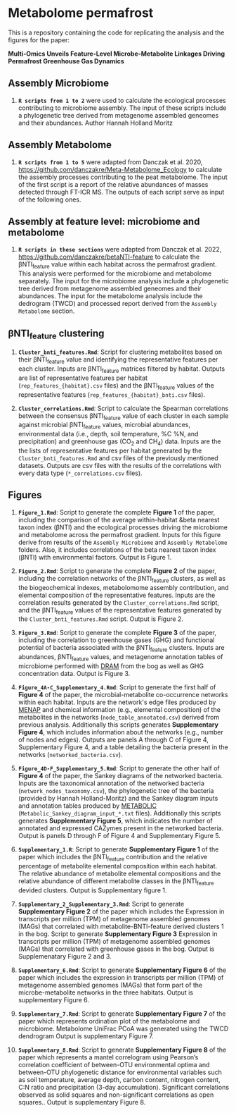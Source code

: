 # Metabolome permafrost

This is a repository containing the code for replicating the analysis and the figures for the paper: 

**Multi-Omics Unveils Feature-Level Microbe-Metabolite Linkages Driving Permafrost Greenhouse Gas Dynamics**

## Assembly Microbiome

1. **`R scripts from 1 to 2`** were used to calculate the ecological processes contributing to microbiome assembly. The input of these scripts include a phylogenetic tree derived from metagenome assembled geneomes and their abundances. Author Hannah Holland Moritz

## Assembly Metabolome

1. **`R scripts from 1 to 5`** were adapted from Danczak et al. 2020, https://github.com/danczakre/Meta-Metabolome_Ecology to calculate the assembly processes contributing to the peat metabolome. The input of the first script is a report of the relative abundances of masses detected through FT-ICR MS. The outputs of each script serve as input of the following ones.

## Assembly at feature level: microbiome and metabolome

1. **`R scripts in these sections`** were adapted from Danczak et al. 2022, https://github.com/danczakre/betaNTI-feature to calculate the &beta;NTI<sub>feature</sub> value within each habitat across the permafrost gradient. This analysis were performed for the microbiome and metabolome separately. The input for the microbiome analysis include a phylogenetic tree derived from metagenome assembled geneomes and their abundances. The input for the metabolome analysis include the dedrogram (TWCD) and processed report derived from the `Assembly Metabolome` section.

##  &beta;NTI<sub>feature</sub> clustering

1. **`Cluster_bnti_features.Rmd`**: Script for clustering metabolites based on their &beta;NTI<sub>feature</sub> value and identifying the representative features per each cluster. Inputs are &beta;NTI<sub>feature</sub> matrices filtered by habitat. Outputs are list of representative features per habitat (`rep_features_{habitat}.csv` files) and the  &beta;NTI<sub>feature</sub> values of the representative features (`rep_features_{habitat}_bnti.csv` files).

1. **`Cluster_correlations.Rmd`**: Script to calculate the Spearman correlations between the consensus &beta;NTI<sub>feature</sub> value of each cluster in each sample against microbial &beta;NTI<sub>feature</sub> values, microbial abundances, environmental data (i.e., depth, soil temperature, %C %N, and precipitation) and greenhouse gas (CO<sub>2</sub> and CH<sub>4</sub>) data. Inputs are the the lists of representative features per habitat generated by the `Cluster_bnti_features.Rmd` and csv files of the previously mentioned datasets. Outputs are csv files with the results of the correlations with every data type (`*_correlations.csv` files).

## Figures

1. **`Figure_1.Rmd`**: Script to generate the complete **Figure 1** of the paper, including the comparison of the average within-habitat &beta nearest taxon index (βNTI) and the ecological processes driving the microbiome and metabolome across the permafrost gradient. Inputs for this figure derive from results of the `Assembly Microbiome` and `Assembly Metabolome` folders. Also, it includes correlations of the beta nearest taxon index (βNTI) with environmental factors. Output is Figure 1.

1. **`Figure_2.Rmd`**: Script to generate the complete **Figure 2** of the paper, including the correlation networks of the &beta;NTI<sub>feature</sub> clusters, as well as the biogeochemical indexes, metabolomome assembly contribution, and elemental composition of the representative features. Inputs are the correlation results generated by the `Cluster_correlations.Rmd` script, and the &beta;NTI<sub>feature</sub> values of the representative features generated by the `Cluster_bnti_features.Rmd` script. Output is Figure 2.

1. **`Figure_3.Rmd`**: Script to generate the complete **Figure 3** of the paper, including the correlation to greenhouse gases (GHG) and functional potential of bacteria associated with the &beta;NTI<sub>feature</sub> clusters. Inputs are abundances, &beta;NTI<sub>feature</sub> values, and metagenome annotation tables of microbiome performed with [DRAM](https://github.com/WrightonLabCSU/DRAM) from the bog as well as GHG concentration data. Output is Figure 3.

1. **`Figure_4A-C_Supplementary_4.Rmd`**: Script to generate the first half of **Figure 4** of the paper, the microbial-metabolite co-occurrence networks within each habitat. Inputs are the network's edge files produced by [MENAP](http://ieg4.rccc.ou.edu/mena/) and chemical information (e.g., elemental composition) of the metabolites in the networks (`node_table_annotated.csv`) derived from previous analysis. Additionally this scripts generates **Supplementary Figure 4**, which includes information about the networks (e.g., number of nodes and edges). Outputs are panels A through C of  Figure 4, Supplementary Figure 4, and a table detailing the bacteria present in the networks (`networked_bacteria.csv`).

1. **`Figure_4D-F_Supplementary_5.Rmd`**: Script to generate the other half of **Figure 4** of the paper, the Sankey diagrams of the networked bacteria. Inputs are the taxonomical annotation of the networked bacteria (`network_nodes_taxonomy.csv`), the phylogenetic tree of the bacteria (provided by Hannah Holland-Moritz) and the Sankey diagram inputs and annotation tables produced by [METABOLIC](https://github.com/AnantharamanLab/METABOLIC) (`Metabolic_Sankey_diagram_input_*.txt` files). Additionally this scripts generates **Supplementary Figure 5**, which indicates the number of annotated and expressed CAZymes present in the networked bacteria. Output is panels D through F of Figure 4 and Supplementary Figure 5.

1. **`Supplementary_1.R`**: Script to generate **Supplementary Figure 1** of the paper which includes the &beta;NTI<sub>feature</sub> contribution and the relative percentage of metabolite elemental composition within each habitat. The relative abundance of metabolite elemental compositions and the relative abundance of different metabolite classes in the &beta;NTI<sub>feature</sub> devided clusters. Output is Supplementary figure 1.

1. **`Supplementary_2_Supplementary_3.Rmd`**: Script to generate **Supplementary Figure 2** of the paper which includes the Expression in transcripts per million (TPM) of metagenome assembled genomes (MAGs) that correlated with metabolite-BNTI-feature derived clusters 1 in the bog. Script to generate **Supplementary Figure 3** Expression in transcripts per million (TPM) of metagenome assembled genomes (MAGs) that correlated with greenhouse gases in the bog. Output is Supplemenatary Figure 2 and 3. 

1. **`Supplementary_6.Rmd`**: Script to generate **Supplementary Figure 6** of the paper which includes the expression in transcripts per million (TPM) of metagenome assembled genomes (MAGs) that form part of the microbe-metabolite networks in the three habitats. Output is supplementary Figure 6.

1. **`Supplementary_7.Rmd`**: Script to generate **Supplementary Figure 7** of the paper which represents ordination plot of the metabolome and microbiome. Metabolome UniFrac PCoA was generated using the TWCD dendrogram Output is supplementary Figure 7.

1. **`Supplementary_8.Rmd`**: Script to generate **Supplementary Figure 8** of the paper which represents a mantel correlogram using Pearson’s correlation coefficient of between-OTU environmental optima and between-OTU phylogenetic distance for environmental variables such as soil temperature, average depth, carbon content, nitrogen content, C:N ratio and precipitation (3-day accumulation). Significant correlations observed as solid squares and non-significant correlations as open squares.. Output is supplementary Figure 8.
